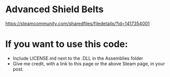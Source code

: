 # Advanced Shield Belts
https://steamcommunity.com/sharedfiles/filedetails/?id=1417354001

# If you want to use this code:
- Include LICENSE.md next to the .DLL in the Assemblies folder
- Give me credit, with a link to this page or the above Steam page, in your post.